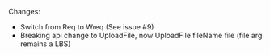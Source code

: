 Changes:
- Switch from Req to Wreq (See issue #9)
- Breaking api change to UploadFile, now UploadFile fileName file
  (file arg remains a LBS)
